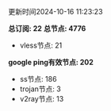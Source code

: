 更新时间2024-10-16 11:23:23

**总订阅: 22**
**总节点: 4776**
- vless节点: 21

**google ping有效节点: 202**
- ss节点: 186
- trojan节点: 3
- v2ray节点: 13
